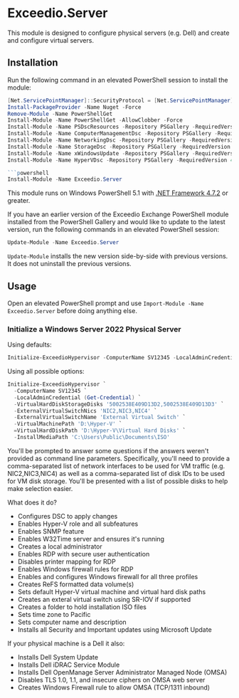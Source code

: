 # Exceedio.Server

This module is designed to configure physical servers (e.g. Dell) and create and configure virtual servers.

## Installation

Run the following command in an elevated PowerShell session to install the module:

```powershell
[Net.ServicePointManager]::SecurityProtocol = [Net.ServicePointManager]::SecurityProtocol -bor [Net.SecurityProtocolType]::Tls12
Install-PackageProvider -Name Nuget -Force
Remove-Module -Name PowerShellGet
Install-Module -Name PowerShellGet -AllowClobber -Force
Install-Module -Name PSDscResources -Repository PSGallery -RequiredVersion 2.12.0.0 -SkipPublisherCheck -Force
Install-Module -Name ComputerManagementDsc -Repository PSGallery -RequiredVersion 9.0.0 -SkipPublisherCheck -Force
Install-Module -Name NetworkingDsc -Repository PSGallery -RequiredVersion 9.0.0 -SkipPublisherCheck -Force
Install-Module -Name StorageDsc -Repository PSGallery -RequiredVersion 5.1.0 -SkipPublisherCheck -Force
Install-Module -Name xWindowsUpdate -Repository PSGallery -RequiredVersion 2.8.0.0 -SkipPublisherCheck -Force
Install-Module -Name HyperVDsc -Repository PSGallery -RequiredVersion 4.0.0 -SkipPublisherCheck -Force -AllowPrerelease

```powershell
Install-Module -Name Exceedio.Server
```

This module runs on Windows PowerShell 5.1 with [.NET Framework 4.7.2](https://dotnet.microsoft.com/download/dotnet-framework-runtime) or greater.

If you have an earlier version of the Exceedio Exchange PowerShell module installed from the PowerShell Gallery and would like to update to the latest version, run the following commands in an elevated PowerShell session:

```powershell
Update-Module -Name Exceedio.Server
```

`Update-Module` installs the new version side-by-side with previous versions. It does not uninstall the previous versions.

## Usage

Open an elevated PowerShell prompt and use ```Import-Module -Name Exceedio.Server``` before doing anything else.

### Initialize a Windows Server 2022 Physical Server

Using defaults:

```powershell
Initialize-ExceedioHypervisor -ComputerName SV12345 -LocalAdminCredential (Get-Credential)
```

Using all possible options:

```powershell
Initialize-ExceedioHypervisor `
  -ComputerName SV12345 `
  -LocalAdminCredential (Get-Credential) `
  -VirtualHardDiskStorageDisks '5002538E409D13D2,5002538E409D13D3' `
  -ExternalVirtualSwitchNics 'NIC2,NIC3,NIC4' `
  -ExternalVirtualSwitchName 'External Virtual Switch' `
  -VirtualMachinePath 'D:\Hyper-V' `
  =VirtualHardDiskPath 'D:\Hyper-V\Virtual Hard Disks' `
  -InstallMediaPath 'C:\Users\Public\Documents\ISO'
```

You'll be prompted to answer some questions if the answers weren't provided as command line parameters. Specifically, you'll need to provide a comma-separated list of network interfaces to be used for VM traffic (e.g. NIC2,NIC3,NIC4) as well as a comma-separated list of disk IDs to be used for VM disk storage. You'll be presented with a list of possible disks to help make selection easier.

What does it do?

* Configures DSC to apply changes
* Enables Hyper-V role and all subfeatures
* Enables SNMP feature
* Enables W32Time server and ensures it's running
* Creates a local administrator
* Enables RDP with secure user authentication
* Disables printer mapping for RDP
* Enables Windows firewall rules for RDP
* Enables and configures Windows firewall for all three profiles
* Creates ReFS formatted data volume(s)
* Sets default Hyper-V virtual machine and virtual hard disk paths
* Creates an exteral virtual switch using SR-IOV if supported
* Creates a folder to hold installation ISO files
* Sets time zone to Pacific
* Sets computer name and description
* Installs all Security and Important updates using Microsoft Update

If your physical machine is a Dell it also:

* Installs Dell System Update
* Installs Dell iDRAC Service Module
* Installs Dell OpenManage Server Administrator Managed Node (OMSA)
* Disables TLS 1.0, 1.1, and insecure ciphers on OMSA web server
* Creates Windows Firewall rule to allow OMSA (TCP/1311 inbound)